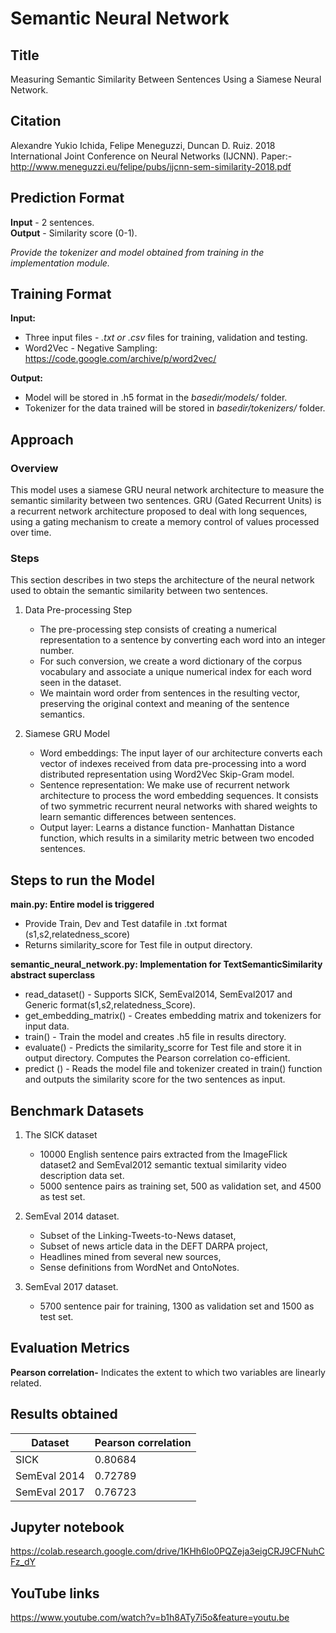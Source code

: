 
# Semantic Neural Network

## Title
Measuring Semantic Similarity Between Sentences Using a Siamese Neural Network.
## Citation
Alexandre Yukio Ichida, Felipe Meneguzzi, Duncan D. Ruiz.
2018 International Joint Conference on Neural Networks (IJCNN).
Paper:- http://www.meneguzzi.eu/felipe/pubs/ijcnn-sem-similarity-2018.pdf
## Prediction Format
**Input** - 2 sentences.<br />
**Output** - Similarity score (0-1).

 *Provide the tokenizer and model obtained from training in the implementation module.*
## Training Format
**Input:** 
* Three input files - *.txt or .csv* files for training, validation and testing.
* Word2Vec - Negative Sampling: https://code.google.com/archive/p/word2vec/

**Output:** 
* Model will be stored in .h5 format in the *basedir/models/*  folder.
* Tokenizer for the data trained will be stored in *basedir/tokenizers/*  folder.

## Approach
### Overview
This model uses a siamese GRU neural network architecture to measure the semantic similarity between two sentences. GRU (Gated Recurrent Units) is a recurrent network
architecture proposed to deal with long sequences, using a gating mechanism to create a memory control of values processed over time.

### Steps
This section describes in two steps the architecture of the neural network used to obtain the semantic similarity between two sentences.
1. Data Pre-processing Step
    * The pre-processing step consists of creating a numerical representation to a sentence by converting each word into an integer number.
    * For such conversion, we create a word dictionary of the corpus vocabulary and associate a unique numerical index for each word seen in the dataset.
    * We maintain word order from sentences in the resulting vector, preserving the original context and meaning of the sentence semantics.

2. Siamese GRU Model
    * Word embeddings: The input layer of our architecture converts each vector of indexes received from data pre-processing into a word distributed representation using Word2Vec Skip-Gram model.
    * Sentence representation: We make use of recurrent network architecture to process the word embedding sequences. It consists of two symmetric recurrent neural networks with shared weights to learn semantic differences between sentences.
    * Output layer: Learns a distance function- Manhattan Distance function, which results in a similarity metric between two encoded sentences.

## Steps to run the Model
**main.py: Entire model is triggered**
   * Provide Train, Dev and Test datafile in .txt format (s1,s2,relatedness_score)
   * Returns similarity_score for Test file in output directory.
   
**semantic_neural_network.py: Implementation for TextSemanticSimilarity abstract superclass**
   * read_dataset() - Supports SICK, SemEval2014, SemEval2017 and Generic format(s1,s2,relatedness_Score).
   * get_embedding_matrix() - Creates embedding matrix and tokenizers for input data.
   * train() - Train the model and creates .h5 file in results directory.
   * evaluate() - Predicts the similarity_scorre for Test file and store it in output directory. Computes the Pearson correlation co-efficient.
   * predict () - Reads the model file and tokenizer created in train() function and outputs the similarity score for the two sentences as input.
     
   
## Benchmark Datasets
1. The SICK dataset 
    * 10000 English sentence pairs extracted from the ImageFlick dataset2 and SemEval2012 semantic textual similarity video description data set.
    * 5000 sentence pairs as training set, 500 as validation set, and 4500 as test set.
 
2. SemEval 2014 dataset.
    *  Subset of the Linking-Tweets-to-News dataset,
    *  Subset of news article data in the DEFT DARPA project,
    *  Headlines mined from several new sources,
    *  Sense definitions from WordNet and OntoNotes.
 
3. SemEval 2017 dataset.
    * 5700 sentence pair for training, 1300 as validation set and 1500 as test set.

## Evaluation Metrics
**Pearson correlation-** Indicates the extent to which two variables are linearly related.

## Results obtained
| Dataset  | Pearson correlation|
| ------------- | ------------- |
| SICK  | 0.80684  |
| SemEval 2014  | 0.72789  |
| SemEval 2017  | 0.76723  |

## Jupyter notebook

https://colab.research.google.com/drive/1KHh6lo0PQZeja3eigCRJ9CFNuhCFz_dY

## YouTube links
https://www.youtube.com/watch?v=b1h8ATy7i5o&feature=youtu.be
